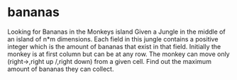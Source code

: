 # bananas
Looking for Bananas in the Monkeys island Given a Jungle in the middle of an island of n*m dimensions. Each field in this jungle contains a positive integer which is the amount of bananas that exist in that field. Initially the monkey is at first column but can be at any row. The monkey can move only (right->,right up /,right down\) from a given cell. Find out the maximum amount of bananas they can collect.
